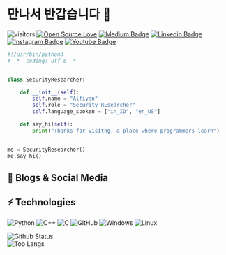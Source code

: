# 만나서 반갑습니다 👋


![visitors](https://visitor-badge.laobi.icu/badge?page_id=yant0x00)
[![Open Source Love](https://badges.frapsoft.com/os/v1/open-source.svg?v=102)](https://github.com/ellerbrock/open-source-badge/)
[![Medium Badge](https://img.shields.io/badge/-@xecureyan-03a57a?style=flat-square&labelColor=000000&logo=Medium&link=https://medium.com/@xecureyan/)](https://medium.com/@xecureyan)
[![Linkedin Badge](https://img.shields.io/badge/-xecureyan-blue?style=flat-square&logo=Linkedin&logoColor=white&link=https://www.linkedin.com/in/xecureyan/)](https://www.linkedin.com/in/xecureyan/)
[![Instagram Badge](https://img.shields.io/badge/-xecureyan-purple?style=flat-square&logo=instagram&logoColor=white&link=https://instagram.com/xecureyan/)](https://instagram.com/xecureyan)
[![Youtube Badge](https://img.shields.io/badge/-SECUREYAN-darkred?style=flat-square&logo=youtube&logoColor=white&link=https://www.youtube.com/c/SECUREYAN)](https://www.youtube.com/c/SECUREYAN)


```python
#!/usr/bin/python3
# -*- coding: utf-8 -*-


class SecurityResearcher:

    def __init__(self):
        self.name = "Alfiyan"
        self.role = "Security REsearcher"
        self.language_spoken = ["in_ID", "en_US"]

    def say_hi(self):
        print("Thanks for visitng, a place where programmers learn")


me = SecurityResearcher()
me.say_hi()
```

## 🤖 Blogs & Social Media




## ⚡ Technologies

![Python](https://img.shields.io/badge/-Python-black?style=flat-square&logo=Python)
![C++](https://img.shields.io/badge/-C++-00599C?style=flat-square)
![C](https://img.shields.io/badge/-00599C?style=flat-square&logo=C)
![GitHub](https://img.shields.io/badge/-GitHub-181717?style=flat-square&logo=github)
![Windows](https://img.shields.io/badge/OS-Windows-informational?style=flat&logo=windows&logoColor=white&color=6aa6f8)
![Linux](https://img.shields.io/badge/OS-Linux-informational?style=flat&logo=linux&logoColor=white&color=6aa6f8)


![Github Status](https://github-readme-stats.vercel.app/api?username=yant0x00&show_icons=true&theme=tokyonight) <br>
![Top Langs](https://github-readme-stats.vercel.app/api/top-langs/?username=yant0x00&theme=radical)
